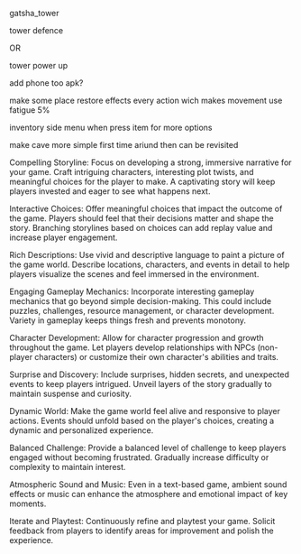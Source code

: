 gatsha_tower


tower defence 

OR

tower power up


add phone too
apk?


make some place restore effects
every action wich makes movement use fatigue    5%

inventory side menu when press item for more options

make cave more simple first time ariund then can be revisited


Compelling Storyline: Focus on developing a strong, immersive narrative for your game. Craft intriguing characters, interesting plot twists, and meaningful choices for the player to make. A captivating story will keep players invested and eager to see what happens next.

Interactive Choices: Offer meaningful choices that impact the outcome of the game. Players should feel that their decisions matter and shape the story. Branching storylines based on choices can add replay value and increase player engagement.

Rich Descriptions: Use vivid and descriptive language to paint a picture of the game world. Describe locations, characters, and events in detail to help players visualize the scenes and feel immersed in the environment.

Engaging Gameplay Mechanics: Incorporate interesting gameplay mechanics that go beyond simple decision-making. This could include puzzles, challenges, resource management, or character development. Variety in gameplay keeps things fresh and prevents monotony.

Character Development: Allow for character progression and growth throughout the game. Let players develop relationships with NPCs (non-player characters) or customize their own character's abilities and traits.

Surprise and Discovery: Include surprises, hidden secrets, and unexpected events to keep players intrigued. Unveil layers of the story gradually to maintain suspense and curiosity.

Dynamic World: Make the game world feel alive and responsive to player actions. Events should unfold based on the player's choices, creating a dynamic and personalized experience.

Balanced Challenge: Provide a balanced level of challenge to keep players engaged without becoming frustrated. Gradually increase difficulty or complexity to maintain interest.

Atmospheric Sound and Music: Even in a text-based game, ambient sound effects or music can enhance the atmosphere and emotional impact of key moments.

Iterate and Playtest: Continuously refine and playtest your game. Solicit feedback from players to identify areas for improvement and polish the experience.